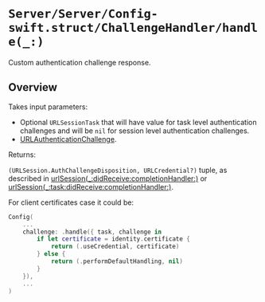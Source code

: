 # ``Server/Server/Config-swift.struct/ChallengeHandler/handle(_:)``

Custom authentication challenge response.

## Overview

Takes input parameters:

* Optional `URLSessionTask` that will have value for task level authentication challenges and will be `nil` for session level authentication challenges.
* [URLAuthenticationChallenge](https://developer.apple.com/documentation/foundation/urlauthenticationchallenge).

Returns:

`(URLSession.AuthChallengeDisposition, URLCredential?)` tuple, as described in [urlSession(_:didReceive:completionHandler:)](https://developer.apple.com/documentation/foundation/urlsessiondelegate/1409308-urlsession) or [urlSession(_:task:didReceive:completionHandler:)](https://developer.apple.com/documentation/foundation/urlsessiontaskdelegate/1411595-urlsession).

For client certificates case it could be:

```swift
Config(
    ...
    challenge: .handle({ task, challenge in
        if let certificate = identity.certificate {
            return (.useCredential, certificate)
        } else {
            return (.performDefaultHandling, nil)
        }
    }),
    ...
)
```
